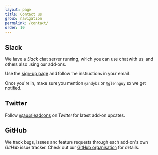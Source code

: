```yaml
---
layout: page
title: Contact us
group: navigation
permalink: /contact/
order: 10
---
```


## Slack

We have a <i class="fa fa-slack"> Slack</i> chat server running, which you can use chat with us, and others also using our add-ons.

Use the [sign-up page](https://slack-invite.aussieaddons.com) and follow the instructions in your email. 

Once you're in, make sure you mention `@andybz` or `@glennguy` so we get notified.

## Twitter

Follow [@aussieaddons](https://twitter.com/aussieaddons) on <i class="fa fa-twitter"> Twitter</i> for latest add-on updates.


## GitHub

We track bugs, issues and feature requests through each add-on's own <i class="fa fa-github"> GitHub</i> issue tracker. Check out our <a href="https://github.com/aussieaddons">GitHub organisation</a> for details.

